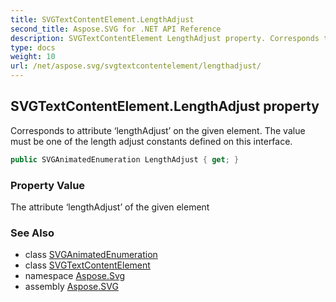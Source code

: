 ```yaml
---
title: SVGTextContentElement.LengthAdjust
second_title: Aspose.SVG for .NET API Reference
description: SVGTextContentElement LengthAdjust property. Corresponds to attribute lengthAdjust on the given element. The value must be one of the length adjust constants defined on this interface
type: docs
weight: 10
url: /net/aspose.svg/svgtextcontentelement/lengthadjust/
---
```

## SVGTextContentElement.LengthAdjust property

Corresponds to attribute ‘lengthAdjust’ on the given element. The value must be one of the length adjust constants defined on this interface.

```csharp
public SVGAnimatedEnumeration LengthAdjust { get; }
```

### Property Value

The attribute ‘lengthAdjust’ of the given element

### See Also

* class [SVGAnimatedEnumeration](../../../aspose.svg.datatypes/svganimatedenumeration/)
* class [SVGTextContentElement](../)
* namespace [Aspose.Svg](../../../aspose.svg/)
* assembly [Aspose.SVG](../../../)
